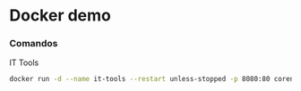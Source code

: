 # Docker demo

### Comandos

IT Tools
```sh
docker run -d --name it-tools --restart unless-stopped -p 8080:80 corentinth/it-tools:latest
```
